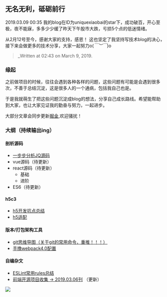 ## 无名无利，砥砺前行

2019.03.09 00:35 我的blog在ID为uniquexiaobai的star下，成功破百，开心至极，夜不能寐，多多少少缓了昨天下午股市大跌，亏损5个点的低迷情绪。

从2月12号至今，感谢大家的支持，感恩！ 这也坚定了我坚持写技术blog的决心，接下来会做更多的技术分享，大家一起努力o(*￣︶￣*)o  

> _Written at 02:43 on March 9, 2019.
### 缘起 

之前做项目的时候，往往会遇到各种各样的问题，这些问题有可能是会遇到很多次，不善于总结沉淀，这是很多人的一个通病，包括我自己也是。

于是我就萌生了把这些问题沉淀成blog的想法，分享自己成长路线。希望能帮助到大家，也让大家见证我的勤奋与努力，一起进步。

大部分文章会同步更新[掘金](https://juejin.im/user/5b3ba41af265da0f4734f926/posts),欢迎骚扰！


### 大纲（持续输出ing）

#### 剖析源码
- [一步步分析JQ源码](https://github.com/mtonhuang/bolg/tree/master/analysis_jq)
- vue源码（待更新）
- react源码（待更新）
    - 基础
    - 进阶
- ES6（待更新）

#### h5c3
- [h5开发坑点总结](https://github.com/mtonhuang/bolg/tree/master/h5)
- [h5适配](https://github.com/mtonhuang/bolg/tree/master/h5/h5_adaptation)

#### 版本/打包架构工具
- [git思维导图（关于git的常用命令，重推！！！）](https://github.com/mtonhuang/bolg/tree/master/git_mindMap)
- [手撸webpack4.0配置](https://github.com/mtonhuang/blog/tree/master/webpack4.0)

#### 自编杂文
- [ESLint常用rules总结](https://github.com/mtonhuang/bolg/tree/master/ESLint_rules)
- [前端开源项目收集 -> 2019.03.06刊](https://github.com/mtonhuang/bolg/tree/master/collect) （更新）

![](https://github.com/mtonhuang/blog/blob/master/images/all.png)

